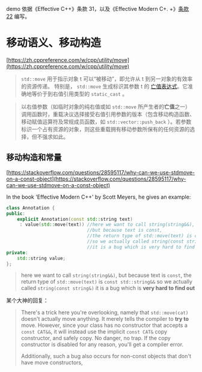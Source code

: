 demo 依据《Effective C++》条款 31，以及《Effective Modern C+.
+》[条款 22][1] 编写。

# 移动语义、移动构造

[https://zh.cppreference.com/w/cpp/utility/move](https://zh.cppreference.com/w/cpp/utility/move)
> `std::move` 用于指示对象 t 可以“被移动”，即允许从 t 到另一对象的有效率的资源传递。
> 特别是， `std::move` 生成标识其参数 t 的 [亡值表达式][2]。它准确地等价于到右值引用类型的 `static_cast` 。

> 以右值参数（如临时对象的纯右值或如 `std::move` 所产生者的**亡值**之一）调用函数时，重载决议选择接受右值引用参数的版本（包含移动构造函数、移动赋值运算符及常规成员函数，如 `std::vector::push_back` ）。若参数标识一个占有资源的对象，则这些重载拥有移动参数所保有的任何资源的选择，但不强求如此。

## 移动构造和常量

[https://stackoverflow.com/questions/28595117/why-can-we-use-stdmove-on-a-const-object](https://stackoverflow.com/questions/28595117/why-can-we-use-stdmove-on-a-const-object)

In the book 'Effective Modern C++' by Scott Meyers, he gives an example:

```cpp
class Annotation {
public:
    explicit Annotation(const std::string text)
     : value(std::move(text)) //here we want to call string(string&&),
                              //but because text is const, 
                              //the return type of std::move(text) is const std::string&&
                              //so we actually called string(const string&)
                              //it is a bug which is very hard to find out
private:
    std::string value;
};
```

> here we want to call `string(string&&)`,
> but because text is `const`, 
> the return type of `std::move(text)` is `const std::string&&`
> so we actually called `string(const string&)`
> it is a bug which is **very hard to find out**

某个大神的回复：

> There's a trick here you're overlooking, namely that `std::move(cat)` doesn't actually move anything. It merely tells the compiler to **try to** move. However, since your class has no constructor that accepts a `const CAT&&`, it will instead use the implicit `const CAT&` copy constructor, and safely copy. No danger, no trap. If the copy constructor is disabled for any reason, you'll get a compiler error.
> 
> Additionally, such a bug also occurs for non-const objects that don't have move constructors, 

[1]:https://blog.csdn.net/big_yellow_duck/article/details/52351729
[2]:https://zh.cppreference.com/w/cpp/language/value_category